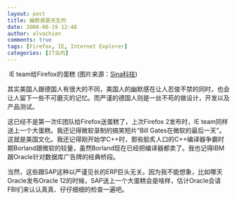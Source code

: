 ```yaml
---
layout: post
title: 幽默感是天生的
date: 2008-06-19 12:48
author: alvachien
comments: true
tags: [Firefox, IE, Internet Explorer]
categories: [IT业内]
---
```

<img src="http://i0.sinaimg.cn/IT/ul/2008/0619/U58P2DT20080619095222.jpg" alt="" /> 
IE team给Firefox的蛋糕 (图片来源：<a href="http://tech.sina.com.cn/">Sina科技</a>)

其实美国人跟德国人有很大的不同，美国人的幽默感在让人忍俊不禁的同时，也会让人留下一些不可磨灭的记忆。而严谨的德国人则是一丝不苟的做设计，开发以及产品测试。

这已经不是第一次IE团队给Firefox送蛋糕了，上次Firefox 2发布时，IE team同样送上一个大蛋糕。我还记得微软录制的搞笑短片“Bill Gates在微软的最后一天”。这就是美国文化。我还记得刚开始学C++时，那些脍炙人口的C++编译器争霸时期Borland跟微软的较量，虽然Borland现在已经把编译器都卖了。我也记得IBM跟Oracle针对数据库广告牌的经典桥段。

当然，这些跟SAP这种以严谨见长的ERP巨头无关。因为我不能想象，比如哪天Oracle发布Oracle 12的时候，SAP送上一个大蛋糕会是啥样，估计Oracle会请FBI们来认认真真、仔仔细细的检查一遍吧。
